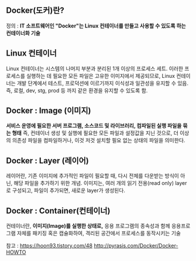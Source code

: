 ## Docker(도커)란?
정의 : **IT 소프트웨어인 "Docker"는 Linux 컨테이너를 만들고 사용할 수 있도록 하는 컨테이너화 기술**

## Linux 컨테이너
Linux 컨테이너는 시스템의 나머지 부분과 분리된 1개 이상의 프로세스 세트. 이러한 프로세스를 실행하는 데 필요한 모든 파일은 고유한 이미지에서 제공되므로, Linux 컨테이너는 개발 단계에서 테스트, 프로덕션에 이르기까지 이식성과 일관성을 유지할 수 있음. 즉, 로컬, dev, stg, prod 등 까지 같은 환경을 유지할 수 있도록 함.

## Docker : Image (이미지)
**서비스 운영에 필요한 서버 프로그램, 소스코드 및 라이브러리, 컴파일된 실행 파일을 묶는 형태** 즉, 컨테이너 생성 및 실행에 필요한 모든 파일과 설정값을 지닌 것으로, 더 이상의 의존성 파일을 컴파일하거나, 이것 저것 설치할 필요 없는 상태의 파일을 의미한다.

## Docker : Layer (레이어)
레이어란, 기존 이미지에 추가적인 파일이 필요할 때, 다시 전체를 다운받는 방식이 아닌, 해당 파일을 추가하기 위한 개념.
이미지는, 여러 개의 읽기 전용(read only) layer 로 구성되고, 파일이 추가되면, 새로운 layer가 생성된다.

## Docker : Container(컨테이너)
컨테이너란, **이미지(Image)를 실행한 상태로,** 응용 프로그램의 종속성과 함께 응용프로그램 자체를 패키징 혹은 캡슐화하여, 격리된 공간에서 프로세스를 동작시키는 기술

참고 : https://hoon93.tistory.com/48
http://pyrasis.com/Docker/Docker-HOWTO